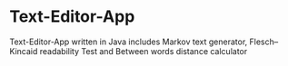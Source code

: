 # Text-Editor-App
Text-Editor-App written in Java includes Markov text generator, Flesch–Kincaid readability Test and Between words distance calculator
